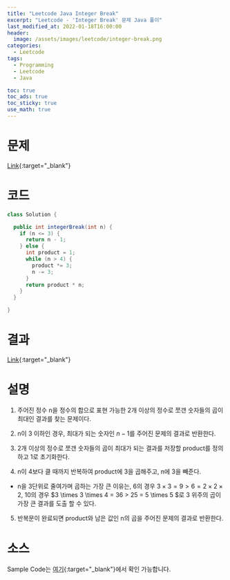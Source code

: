 ```yaml
---
title: "Leetcode Java Integer Break"
excerpt: "Leetcode - 'Integer Break' 문제 Java 풀이"
last_modified_at: 2022-01-18T16:00:00
header:
  image: /assets/images/leetcode/integer-break.png
categories:
  - Leetcode
tags:
  - Programming
  - Leetcode
  - Java

toc: true
toc_ads: true
toc_sticky: true
use_math: true
---
```

# 문제
[Link](https://leetcode.com/problems/integer-break/){:target="_blank"}

# 코드
```java
class Solution {

  public int integerBreak(int n) {
    if (n <= 3) {
      return n - 1;
    } else {
      int product = 1;
      while (n > 4) {
        product *= 3;
        n -= 3;
      }
      return product * n;
    }
  }

}
```

# 결과
[Link](https://leetcode.com/submissions/detail/622218420/){:target="_blank"}

# 설명
1. 주어진 정수 n을 정수의 합으로 표현 가능한 2개 이상의 정수로 쪼갠 숫자들의 곱이 최대인 결과를 찾는 문제이다.

2. n이 3 이하인 경우, 최대가 되는 숫자인 $n - 1$를 주어진 문제의 결과로 반환한다.

3. 2개 이상의 정수로 쪼갠 숫자들의 곱이 최대가 되는 결과를 저장할 product를 정의하고 1로 초기화한다.

4. n이 4보다 클 때까지 반복하여 product에 3을 곱해주고, n에 3을 빼준다.
- n을 3단위로 줄여가며 곱하는 가장 큰 이유는, 6의 경우 $3 \times 3 = 9 > 6 = 2 \times 2 \times 2$, 10의 경우 $3 \times 3 \times 4 = 36 > 25 = 5 \times 5 $로 3 위주의 곱이 가장 큰 결과를 도출 할 수 있다.

5. 반복문이 완료되면 product와 남은 값인 n의 곱을 주어진 문제의 결과로 반환한다.

# 소스
Sample Code는 [여기](https://github.com/GracefulSoul/leetcode/blob/master/src/main/java/gracefulsoul/problems/IntegerBreak.java){:target="_blank"}에서 확인 가능합니다.